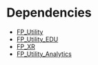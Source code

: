 # Dependencies

* [FP_Utility](https://github.com/jshull/FP_Utility.git)
* [FP_Utility_EDU](https://github.com/jshull/FP_Utility_EDU.git)
* [FP_XR](https://github.com/jshull/FP_XR.git)
* [FP_Utility_Analytics](https://github.com/jshull/FP_Utility_Analytics.git)
